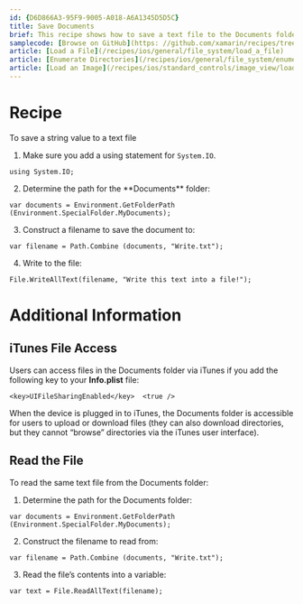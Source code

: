 ```yaml
---
id: {D6D866A3-95F9-9005-A018-A6A1345D5D5C}  
title: Save Documents  
brief: This recipe shows how to save a text file to the Documents folder.  
samplecode: [Browse on GitHub](https: //github.com/xamarin/recipes/tree/master/ios/general/file_system/save_documents)  
article: [Load a File](/recipes/ios/general/file_system/load_a_file)  
article: [Enumerate Directories](/recipes/ios/general/file_system/enumerate_directories)  
article: [Load an Image](/recipes/ios/standard_controls/image_view/load_an_image)  
---
```


<a name="Recipe" class="injected"></a>


# Recipe

To save a string value to a text file

<ol><li>Make sure you add a using statement for <code>System.IO</code>.</li></ol>


```
using System.IO;
```

<ol start="2"><li>Determine the path for the **Documents** folder: </li></ol>


```
var documents = Environment.GetFolderPath (Environment.SpecialFolder.MyDocuments);
```

<ol start="3"><li>Construct a filename to save the document to: </li></ol>


```
var filename = Path.Combine (documents, "Write.txt");
```

<ol start="4"><li>Write to the file: </li></ol>


```
File.WriteAllText(filename, "Write this text into a file!");
```

 <a name="Additional_Information" class="injected"></a>


# Additional Information

 <a name="iTunes_File_Access" class="injected"></a>


## iTunes File Access

Users can access files in the Documents folder via iTunes if you add the
following key to your **Info.plist** file: 

```
<key>UIFileSharingEnabled</key>  <true />
```

When the device is plugged in to iTunes, the Documents folder is accessible
for users to upload or download files (they can also download directories, but
they cannot “browse” directories via the iTunes user interface).

 <a name="Read_the_File" class="injected"></a>


## Read the File

To read the same text file from the Documents folder: 

<ol start="1"><li>Determine the path for the Documents folder: </li></ol>


```
var documents = Environment.GetFolderPath (Environment.SpecialFolder.MyDocuments);
```

<ol start="2"><li>Construct the filename to read from: </li></ol>


```
var filename = Path.Combine (documents, "Write.txt");
```

<ol start="3"><li>Read the file’s contents into a variable: </li></ol>


```
var text = File.ReadAllText(filename);
```